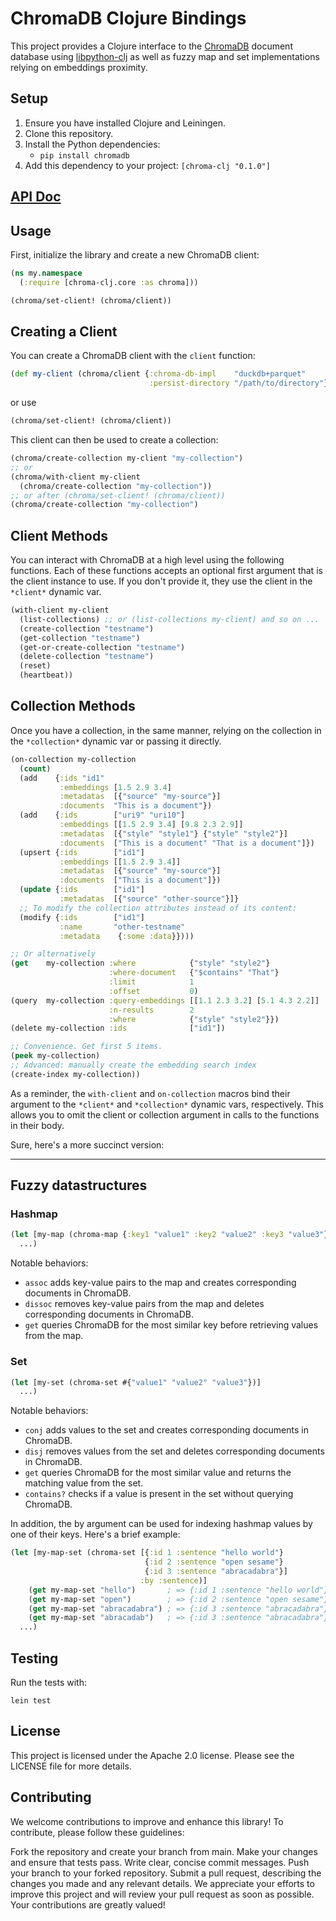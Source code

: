 # ChromaDB Clojure Bindings

This project provides a Clojure interface to the [ChromaDB](https://docs.trychroma.com/) document database using [libpython-clj](https://github.com/clj-python/libpython-clj) as well as fuzzy map and set implementations relying on embeddings proximity.

## Setup

1. Ensure you have installed Clojure and Leiningen.
2. Clone this repository.
3. Install the Python dependencies:
   - `pip install chromadb`
4. Add this dependency to your project: `[chroma-clj "0.1.0"]`

## [API Doc](https://tristefigure.github.io/chroma-clj/index.html)

## Usage

First, initialize the library and create a new ChromaDB client:

```clojure
(ns my.namespace
  (:require [chroma-clj.core :as chroma]))

(chroma/set-client! (chroma/client))
```

## Creating a Client

You can create a ChromaDB client with the `client` function:

```clojure
(def my-client (chroma/client {:chroma-db-impl    "duckdb+parquet"
                               :persist-directory "/path/to/directory"}))
```

or use

```clojure
(chroma/set-client! (chroma/client))
```

This client can then be used to create a collection:

```clojure
(chroma/create-collection my-client "my-collection")
;; or
(chroma/with-client my-client
  (chroma/create-collection "my-collection"))
;; or after (chroma/set-client! (chroma/client))
(chroma/create-collection "my-collection")
```

## Client Methods

You can interact with ChromaDB at a high level using the following functions. Each of these functions accepts an optional first argument that is the client instance to use. If you don't provide it, they use the client in the `*client*` dynamic var.

```clojure
(with-client my-client
  (list-collections) ;; or (list-collections my-client) and so on ...
  (create-collection "testname")
  (get-collection "testname")
  (get-or-create-collection "testname")
  (delete-collection "testname")
  (reset)
  (heartbeat))
```

## Collection Methods

Once you have a collection, in the same manner, relying on the collection in the `*collection*` dynamic var or passing it directly.

```clojure
(on-collection my-collection
  (count)
  (add    {:ids "id1"
           :embeddings [1.5 2.9 3.4]
           :metadatas  [{"source" "my-source"}]
           :documents  "This is a document"})
  (add    {:ids        ["uri9" "uri10"]
           :embeddings [[1.5 2.9 3.4] [9.8 2.3 2.9]]
           :metadatas  [{"style" "style1"} {"style" "style2"}]
           :documents  ["This is a document" "That is a document"]})
  (upsert {:ids        ["id1"]
           :embeddings [[1.5 2.9 3.4]]
           :metadatas  [{"source" "my-source"}]
           :documents  ["This is a document"]})
  (update {:ids        ["id1"]
           :metadatas  [{"source" "other-source"}]}
  ;; To modify the collection attributes instead of its content:
  (modify {:ids        ["id1"]
           :name       "other-testname"
           :metadata    {:some :data}})))

;; Or alternatively
(get    my-collection :where            {"style" "style2"}
                      :where-document   {"$contains" "That"}
                      :limit            1
                      :offset           0)
(query  my-collection :query-embeddings [[1.1 2.3 3.2] [5.1 4.3 2.2]]
                      :n-results        2
                      :where            {"style" "style2"}})
(delete my-collection :ids              ["id1"])

;; Convenience. Get first 5 items.
(peek my-collection)
;; Advanced: manually create the embedding search index
(create-index my-collection))
```

As a reminder, the `with-client` and `on-collection` macros bind their argument to the `*client*` and `*collection*` dynamic vars, respectively. This allows you to omit the client or collection argument in calls to the functions in their body.

Sure, here's a more succinct version:

---

## Fuzzy datastructures

### Hashmap

```clojure
(let [my-map (chroma-map {:key1 "value1" :key2 "value2" :key3 "value3"})]
  ...)
```

Notable behaviors:

- `assoc` adds key-value pairs to the map and creates corresponding documents in ChromaDB.
- `dissoc` removes key-value pairs from the map and deletes corresponding documents in ChromaDB.
- `get` queries ChromaDB for the most similar key before retrieving values from the map.

### Set

```clojure
(let [my-set (chroma-set #{"value1" "value2" "value3"})]
  ...)
```

Notable behaviors:

- `conj` adds values to the set and creates corresponding documents in ChromaDB.
- `disj` removes values from the set and deletes corresponding documents in ChromaDB.
- `get` queries ChromaDB for the most similar value and returns the matching value from the set.
- `contains?` checks if a value is present in the set without querying ChromaDB.

In addition, the by argument can be used for indexing hashmap values by one of their keys. Here's a brief example:

```clojure
(let [my-map-set (chroma-set [{:id 1 :sentence "hello world"}
                              {:id 2 :sentence "open sesame"}
                              {:id 3 :sentence "abracadabra"}]
                             :by :sentence)]
    (get my-map-set "hello")       ; => {:id 1 :sentence "hello world"}
    (get my-map-set "open")        ; => {:id 2 :sentence "open sesame"}
    (get my-map-set "abracadabra") ; => {:id 3 :sentence "abracadabra"}
    (get my-map-set "abracadab")   ; => {:id 3 :sentence "abracadabra"}
  ...)

```

## Testing

Run the tests with:

```
lein test
```

## License
This project is licensed under the Apache 2.0 license. Please see the LICENSE file for more details.

## Contributing
We welcome contributions to improve and enhance this library! To contribute, please follow these guidelines:

Fork the repository and create your branch from main.
Make your changes and ensure that tests pass.
Write clear, concise commit messages.
Push your branch to your forked repository.
Submit a pull request, describing the changes you made and any relevant details.
We appreciate your efforts to improve this project and will review your pull request as soon as possible. Your contributions are greatly valued!